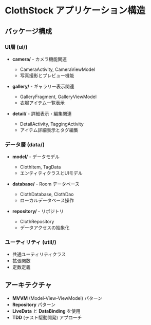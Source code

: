 # ClothStock アプリケーション構造

## パッケージ構成

### UI層 (ui/)
- **camera/** - カメラ機能関連
  - CameraActivity, CameraViewModel
  - 写真撮影とプレビュー機能
  
- **gallery/** - ギャラリー表示関連  
  - GalleryFragment, GalleryViewModel
  - 衣服アイテム一覧表示
  
- **detail/** - 詳細表示・編集関連
  - DetailActivity, TaggingActivity
  - アイテム詳細表示とタグ編集

### データ層 (data/)
- **model/** - データモデル
  - ClothItem, TagData
  - エンティティクラスとUIモデル
  
- **database/** - Room データベース
  - ClothDatabase, ClothDao
  - ローカルデータベース操作
  
- **repository/** - リポジトリ
  - ClothRepository
  - データアクセスの抽象化

### ユーティリティ (util/)
- 共通ユーティリティクラス
- 拡張関数
- 定数定義

## アーキテクチャ
- **MVVM** (Model-View-ViewModel) パターン
- **Repository** パターン
- **LiveData** と **DataBinding** を使用
- **TDD** (テスト駆動開発) アプローチ